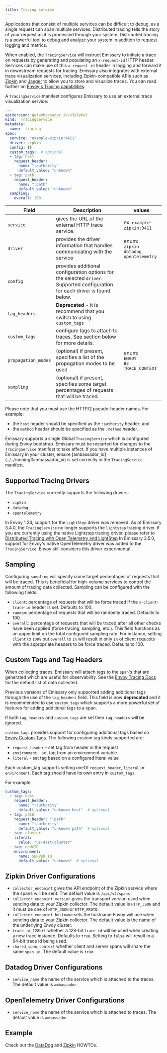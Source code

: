 ```yaml
---
title: Tracing service
---
```


Applications that consist of multiple services can be difficult to debug, as a single request can span multiple services. Distributed tracing tells the story of your request as it is processed through your system. Distributed tracing is a powerful tool to debug and analyze your system in addition to request logging and metrics.

When enabled, the `TracingService` will instruct Emissary to initiate a trace on requests by generating and populating an `x-request-id` HTTP header. Services can make use of this `x-request-id` header in logging and forward it in downstream requests for tracing. Emissary also integrates with external trace visualization services, including Zipkin-compatible APIs such as [Zipkin](https://zipkin.io/) and [Jaeger](https://github.com/jaegertracing/) to allow you to store and visualize traces. You can read further on [Envoy's Tracing capabilities](https://www.envoyproxy.io/docs/envoy/latest/intro/arch_overview/observability/tracing).

A `TracingService` manifest configures Emissary to use an external trace visualization service:

```yaml
---
apiVersion: getambassador.io/v3alpha1
kind:  TracingService
metadata:
  name:  tracing
spec:
  service: "example-zipkin:9411"
  driver: zipkin
  config: {}
  custom_tags:  # optional
  - tag: host
    request_header:
      name: ":authority"
      default_value: "unknown"
  - tag: path
    request_header:
      name: ":path"
      default_value: "unknown"
  sampling:
    overall: 100
```

| Field     | Description | values |
| --------- | ----------- | ------------- |
| `service` | gives the URL of the external HTTP trace service. | ex. `example-zipkin:9411` |
| `driver`  | provides the driver information that handles communicating with the service | enum:<br/>`zipkin`<br/>`datadog`<br/>`opentelemetry` |
| `config` | provides additional configuration options for the selected `driver`. Supported configuration for each driver is found below. | |
| `tag_headers` | **Deprecated** - it is recommend that you switch to using `custom_tags`| |
| `custom_tags` | configure tags to attach to traces. See section below for more details. | |
| `propagation_modes` | (optional) if present, specifies a list of the propogation modes to be used | enum: <br/>`ENVOY`<br/>`B3`<br/>`TRACE_CONTEXT` |
| `sampling` | (optional) if present, specifies some target percentages of requests that will be traced. | |

Please note that you must use the HTTP/2 pseudo-header names. For example:

- the `host` header should be specified as the `:authority` header; and
- the `method` header should be specified as the `:method` header.

<Alert severity="info">
Emissary supports a single Global <code>TracingService</code> which is configured during Envoy bootstrap. Emissary must be restarted for changes to the
<code>TracingService</code> manifest to take affect. If you have multiple instances of Emissary in your cluster, ensure [ambassador_id](../../running#ambassador_id)
is set correctly in the <code>TracingService</code> manifest.
</Alert>

## Supported Tracing Drivers

The `TracingService` currently supports the following drivers:

- `zipkin`
- `datadog`
- `opentelemetry`

<Alert severity="warning">
In Envoy 1.24, support for the <code>LightStep</code> driver was removed. As of Emissary 3.4.0, the <code>TracingService</code> no longer supports the <code>lightstep</code> tracing driver. If you are currently using the native Lightstep tracing driver, please refer to <a href="../../../../howtos/tracing-lightstep/">Distributed Tracing with Open Telemetry and LightStep</a>
</Alert>

<Alert severity="info">
In Emissary 3.5.0, support for Envoy's native OpenTelemetry driver was added to the <code>TracingService</code>. Envoy still considers this driver experimental.
</Alert>

## Sampling

Configuring `sampling` will specify some target percentages of requests that will be traced. This is beneficial for high-volume services to control the amount of tracing data collected. Sampling can be configured with the following fields:

- `client`: percentage of requests that will be force traced if the `x-client-trace-id` header is set. Defaults to 100.
- `random`: percentage of requests that will be randomly traced. Defaults to 100.
- `overall`: percentage of requests that will be traced after all other checks have been applied (force tracing, sampling, etc.).
This field functions as an upper limit on the total configured sampling rate. For instance, setting `client`
to `100%` but `overall` to `1%` will result in only `1%` of client requests with the appropriate headers to be force
traced. Defaults to 100.

## Custom Tags and Tag Headers

When collecting traces, Emissary will attach tags to the `span`'s that are generated which are useful for observability. See the [Envoy Tracing Docs](https://www.envoyproxy.io/docs/envoy/latest/intro/arch_overview/observability/tracing#what-data-each-trace-contains) for the default list of data collected.

Previous versions of Emissary only supported adding additional tags through the use of the `tag_headers` field. This field is now **deprecated** and it is recommended to use `custom_tags` which supports a more powerful set of features for adding additional tags to a span.

<Alert severity="info">
If both <code>tag_headers</code> and <code>custom_tags</code> are set then <code>tag_headers</code> will be ignored.
</Alert>

`custom_tags` provides support for configuring additional tags based on [Envoy Custom Tags](https://www.envoyproxy.io/docs/envoy/latest/api-v3/type/tracing/v3/custom_tag.proto%23custom-tag). The following custom tag kinds supported are:

- `request_header` - set tag from header in the request
- `environment` - set tag from an environment variable
- `literal` -  set tag based on a configured literal value

Each custom_tag supports setting oneOf `request_header`, `literal` or `environment`. Each tag should have its own entry in `custom_tags`.

For example:

```yaml
custom_tags:
  - tag: host
    request_header: 
      name: ":authority"
      default_value: "unknown host"  # optional
  - tag: path
    request_header: ":path"
      name: ":authority"
      default_value: "unknown path"  # optional
  - tag: cluster
    literal:
      value: "us-east-cluster"
  - tag: nodeID
    environment:
      name: SERVER_ID
      default_value: "unknown"  # optional
```

## Zipkin Driver Configurations

- `collector_endpoint` gives the API endpoint of the Zipkin service where the spans will be sent. The default value is `/api/v2/spans`
- `collector_endpoint_version` gives the transport version used when sending data to your Zipkin collector. The default value is `HTTP_JSON` and it must be one of `HTTP_JSON` or `HTTP_PROTO`.
- `collector_endpoint_hostname` sets the hostname Envoy will use when sending data to your Zipkin collector. The default value is the name of the underlying Envoy cluster.
- `trace_id_128bit` whether a 128-bit `trace id` will be used when creating a new trace instance. Defaults to `true`. Setting to `false` will result in a 64-bit trace id being used.
- `shared_span_context` whether client and server spans will share the same `span id`. The default value is `true`.

## Datadog Driver Configurations

- `service_name` the name of the service which is attached to the traces. The default value is `ambassador`.

## OpenTelemetry Driver Configurations

- `service_name` the name of the service which is attached to traces. The default value is `ambassador`.

## Example

Check out the [DataDog](../../../../howtos/tracing-datadog) and [Zipkin](../../../../howtos/tracing-zipkin) HOWTOs.
